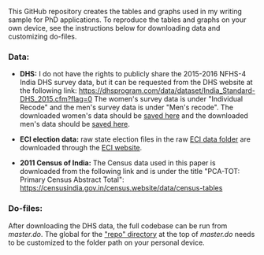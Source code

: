 This GitHub repository creates the tables and graphs used in my writing sample for PhD applications. To reproduce the tables and graphs on your own device, see the instructions below for downloading data and customizing do-files.


### Data:

- **DHS:** I do not have the rights to publicly share the 2015-2016 NFHS-4 India DHS survey data, but it can be requested from the DHS website at the following link: https://dhsprogram.com/data/dataset/India_Standard-DHS_2015.cfm?flag=0
The women's survey data is under "Individual Recode" and the men's survey data is under "Men's recode". The downloaded women's data should be [saved here](https://github.com/grahamoo/household-decisions/tree/main/Data/Raw/DHS/Womens%20DHS) and the downloaded men's data should be [saved here](https://github.com/grahamoo/household-decisions/tree/main/Data/Raw/DHS/Mens%20DHS).
	
- **ECI election data:** raw state election files in the raw [ECI data folder](https://github.com/grahamoo/household-decisions/tree/main/Data/Raw/ECI) are downloaded through the [ECI website](https://www.eci.gov.in/statistical-reports).

- **2011 Census of India:** The Census data used in this paper is downloaded from the following link and is under the title "PCA-TOT: Primary Census Abstract Total": https://censusindia.gov.in/census.website/data/census-tables

### Do-files:

After downloading the DHS data, the full codebase can be run from _master.do_. The global for the ["repo" directory](https://github.com/grahamoo/household-decisions/blob/c2ba14e91d063102fed4738c4ea904324a5f64e6/Do/master.do#L3) at the top of _master.do_ needs to be customized to the folder path on your personal device. 
